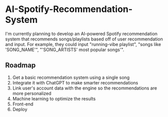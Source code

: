 # AI-Spotify-Recommendation-System
 I'm currently planning to develop an AI-powered Spotify recommendation system that recommends songs/playlists based off of user recommendation and input. For example, they could input "running-vibe playlist", "songs like 'SONG_NAME'", "'SONG_ARTISTS' most popular songs'".

## Roadmap
1. Get a basic recommendation system using a single song
2. Integrate it with ChatGPT to make smarter recommendations
3. Link user's account data with the engine so the recommendations are more personalized
4. Machine learning to optimize the results
5. Front-end
6. Deploy
